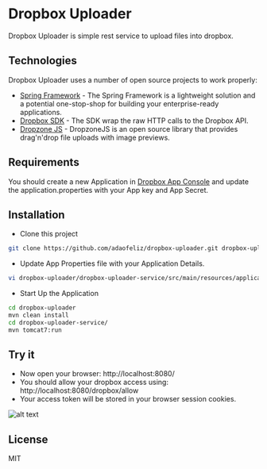 Dropbox Uploader
=========

Dropbox Uploader is simple rest service to upload files into dropbox.

Technologies
----
Dropbox Uploader uses a number of open source projects to work properly:

* [Spring Framework] - The Spring Framework is a lightweight solution and a potential one-stop-shop for building your enterprise-ready applications.
* [Dropbox SDK] - The SDK wrap the raw HTTP calls to the Dropbox API.
* [Dropzone JS] - DropzoneJS is an open source library that provides drag'n'drop file uploads with image previews.

Requirements
----
You should create a new Application in [Dropbox App Console] and update the application.properties with your App key and App Secret. 


Installation
--------------
* Clone this project
```sh
git clone https://github.com/adaofeliz/dropbox-uploader.git dropbox-uploader
```

* Update App Properties file with your Application Details.

```sh
vi dropbox-uploader/dropbox-uploader-service/src/main/resources/application.properties
```
* Start Up the Application
```sh
cd dropbox-uploader
mvn clean install
cd dropbox-uploader-service/
mvn tomcat7:run
```

Try it
--------------
- Now open your browser: http://localhost:8080/
- You should allow your dropbox access using: http://localhost:8080/dropbox/allow
- Your access token will be stored in your browser session cookies.

![alt text](https://photos-6.dropbox.com/t/1/AAB2wCY5uaKCgNqkox812fTM3MZLaAOkUb93x0W_uJhutg/12/32917797/png/1024x768/3/1413831600/0/2/Screenshot%202014-10-20%2018.49.05.png/nneAP3cnfzqeSA3lBoPuud2XCF77lAO7AowbDv_EeQo)

License
----

MIT

[Spring Framework]:http://docs.spring.io/spring-framework/docs/4.1.1.RELEASE/spring-framework-reference/html/
[Dropbox SDK]:https://www.dropbox.com/developers/core/sdks/java
[Dropzone JS]:http://www.dropzonejs.com/
[Dropbox App Console]:https://www.dropbox.com/developers/apps
